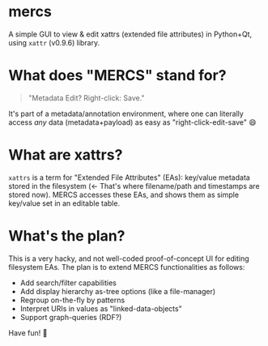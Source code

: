 # mercs
A simple GUI to view &amp; edit xattrs (extended file attributes) in Python+Qt, using `xattr` (v0.9.6) library.

# What does "MERCS" stand for?

> "Metadata Edit? Right-click: Save."

It's part of a metadata/annotation environment, where one can literally access *any* data (metadata+payload) as easy as "right-click-edit-save" 😄


# What are xattrs?

`xattrs` is a term for "Extended File Attributes" (EAs): key/value metadata stored in the filesystem (<- That's where filename/path and timestamps are stored now).
MERCS accesses these EAs, and shows them as simple key/value set in an editable table.


# What's the plan?

This is a very hacky, and not well-coded proof-of-concept UI for editing filesystem EAs.
The plan is to extend MERCS functionalities as follows:

  * Add search/filter capabilities
  * Add display hierarchy as-tree options (like a file-manager)
  * Regroup on-the-fly by patterns
  * Interpret URIs in values as "linked-data-objects"
  * Support graph-queries (RDF?)

Have fun! 🍰
